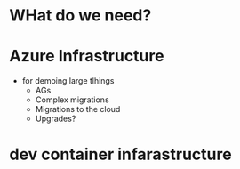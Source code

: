 # WHat do we need?


# Azure Infrastructure

- for demoing large tlhings
  - AGs
  - Complex migrations
  - Migrations to the cloud
  - Upgrades?

# dev container infarastructure
